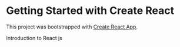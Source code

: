 # Getting Started with Create React 

This project was bootstrapped with [Create React App](https://github.com/facebook/create-react-app).

Introduction to React js
